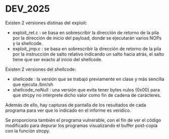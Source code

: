 # DEV_2025
Existen 2 versiones distinas del exploit:
  - exploit_ret.c : se basa en sobrescribir la dirección de retorno de la pila por la dirección de inicio del payload, donde se ejecutarán varios NOPs y la shellcode.
  - exploit_jmp.c : se basa en sobrescribir la dirección de retorno de la pila por la instrucción de salto relativo indicando un salto hacia atrás, el salto tiene que ser exacto al inicio del shellcode.

Existen 2 versiones del shellcode:
  - shellcode : la versión que se trabajó previamente en clase y más sencilla que ejecuta /bin/sh
  - shellcode_noNull : una versión que evita tener bytes nulos (0x00) para que strcpy no interprete dicho valor como fin de cadena de carácteres.

Además de ello, hay capturas de pantalla de los resultados de cada programa para ver que lo indicado en el informe es verídico.

Se proporciona también el programa vulnerable, con el fin de ver el código modificado para depurar los programas visualizando el buffer post-copia con la función strcpy.
